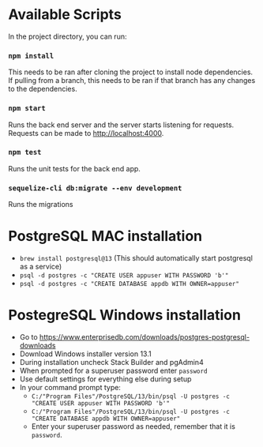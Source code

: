 # Available Scripts

In the project directory, you can run:
### `npm install`
This needs to be ran after cloning the project to install node dependencies. If pulling from a branch, this needs to be
ran if that branch has any changes to the dependencies.

### `npm start`

Runs the back end server and the server starts listening for requests. Requests can be made to
[http://localhost:4000](http://localhost:4000).

### `npm test`

Runs the unit tests for the back end app.

### `sequelize-cli db:migrate --env development`

Runs the migrations

# PostgreSQL MAC installation
* `brew install postgresql@13` (This should automatically start postgresql as a service)
* `psql -d postgres -c "CREATE USER appuser WITH PASSWORD 'b'"`
* `psql -d postgres -c "CREATE DATABASE appdb WITH OWNER=appuser"`

# PostegreSQL Windows installation
* Go to https://www.enterprisedb.com/downloads/postgres-postgresql-downloads
* Download Windows installer version 13.1
* During installation uncheck Stack Builder and pgAdmin4
* When prompted for a superuser password enter `password`
* Use default settings for everything else during setup
* In your command prompt type:
  * `C:/"Program Files"/PostgreSQL/13/bin/psql -U postgres -c "CREATE USER appuser WITH PASSWORD 'b'"`
  * `C:/"Program Files"/PostgreSQL/13/bin/psql -U postgres -c "CREATE DATABASE appdb WITH OWNER=appuser"`
  * Enter your superuser password as needed, remember that it is `password`.